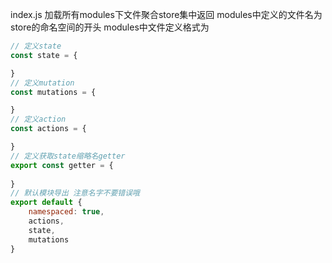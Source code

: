 index.js 加载所有modules下文件聚合store集中返回
modules中定义的文件名为store的命名空间的开头
modules中文件定义格式为
``` javascript
// 定义state
const state = {

}
// 定义mutation
const mutations = {

}
// 定义action
const actions = {

}
// 定义获取state缩略名getter
export const getter = {
    
}
// 默认模块导出 注意名字不要错误哦
export default {
    namespaced: true,
    actions,
    state,
    mutations
}
```